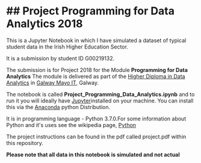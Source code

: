# ## Project Programming for Data Analytics 2018

This is a Jupyter Notebook in which I have simulated a dataset of typical student data in the Irish Higher Education Sector. 

It is a submission by student ID G00219132. 
    
The submission is for Project 2018 for the Module **Programming for Data Analytics** The module is delivered as part of the [Higher Diploma in Data Analytics](https://www.gmit.ie/computing/higher-diploma-science-computing-data-analytics-ict-skills) in [Galway Mayo IT](https://www.gmit.ie/), Galway.

The notebook is called **Project_Programming_Data_Analytics.ipynb** and to run it you will ideally have [Jupyter](https://jupyter.org/)installed on your machine. You can install this via the [Anaconda](https://www.anaconda.com/) python Distribution.  

It is in programming language - Python 3.7.0.For some information about Python and it's uses see the wikipedia page, [Python](https://en.wikipedia.org/wiki/Python_(programming_language))

The project instructions can be found in the pdf called project.pdf within this repository.

**Please note that all data in this notebook is simulated and not actual**
